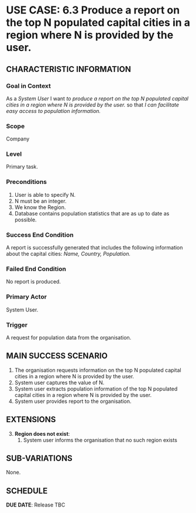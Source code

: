 # USE CASE: 6.3 Produce a report on the top N populated capital cities in a region where N is provided by the user.

## CHARACTERISTIC INFORMATION

### Goal in Context

As a *System User* I want *to produce a report on the top N populated capital cities in a region where N is provided by the user.* so that *I can facilitate easy access to population information.*

### Scope

Company

### Level

Primary task.

### Preconditions

1. User is able to specify N.
2. N must be an integer.
3. We know the Region.  
4. Database contains population statistics that are as up to date as possible.

### Success End Condition

A report is successfully generated that includes the following information about the capital cities:
*Name,*
*Country,*
*Population.*

### Failed End Condition

No report is produced.

### Primary Actor

System User.

### Trigger

A request for population data from the organisation.

## MAIN SUCCESS SCENARIO

1. The organisation requests information on the top N populated capital cities in a region where N is provided by the user.   
2. System user captures the value of N.
3. System user extracts population information of the top N populated capital cities in a region where N is provided by the user.
4. System user provides report to the organisation.

## EXTENSIONS

3. **Region does not exist**:
   1. System user informs the organisation that no such region exists

## SUB-VARIATIONS

None. 

## SCHEDULE

**DUE DATE**: Release TBC